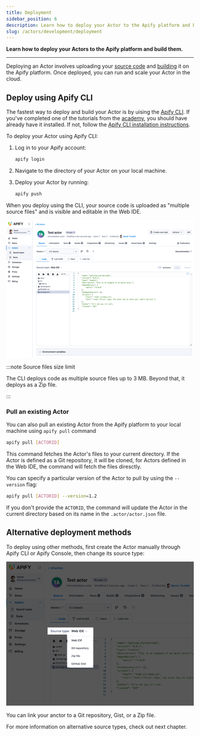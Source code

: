 ```yaml
---
title: Deployment
sidebar_position: 6
description: Learn how to deploy your Actor to the Apify platform and build them.
slug: /actors/development/deployment
---
```


**Learn how to deploy your Actors to the Apify platform and build them.**

---

Deploying an Actor involves uploading your [source code](platform/actors/development/actor-definition) and [building](platform/actors/development/builds-and-runs/builds) it on the Apify platform. Once deployed, you can run and scale your Actor in the cloud.

## Deploy using Apify CLI

The fastest way to deploy and build your Actor is by uising the [Apify CLI](/cli). If you've completed one of the tutorials from the [academy](/academy), you should have already have it installed. If not, follow the [Apify CLI installation instructions](/cli/docs/installation).

To deploy your Actor using Apify CLI:

1. Log in to your Apify account:

    ```bash
    apify login
    ```

1. Navigate to the directory of your Actor on your local machine.

1. Deploy your Actor by running:

    ```bash
    apify push
    ```

When you deploy using the CLI, your source code is uploaded as "multiple source files" and is visible and editable in the Web IDE.

![Web IDE](./images/actor-source.png)

:::note Source files size limit

The CLI deploys code as multiple source files up to 3 MB. Beyond that, it deploys as a Zip file.

:::

### Pull an existing Actor

You can also pull an existing Actor from the Apify platform to your local machine using `apify pull` command

```bash
apify pull [ACTORID]
```

This command fetches the Actor's files to your current directory. If the Actor is defined as a Git repository, it will be cloned, for Actors defined in the Web IDE, the command will fetch the files diresctly.

You can specify a particular version of the Actor to pull by using the `--version` flag:

```bash
apify pull [ACTORID] --version=1.2
```

If you don't provide the `ACTORID`, the command will update the Actor in the current directory based on its name in the `.actor/actor.json` file.

## Alternative deployment methods

To deploy using other methods, first create the Actor manually through Apify CLI or Apify Console, then change its source type:

![Actor source types](./images/actor-source-types.png)

You can link your anctor to a Git repository, Gist, or a Zip file.

For more information on alternative source types, check out next chapter.

